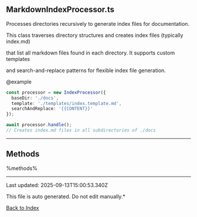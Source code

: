 ## MarkdownIndexProcessor.ts





 Processes directories recursively to generate index files for documentation.



 This class traverses directory structures and creates index files (typically index.md)

 that list all markdown files found in each directory. It supports custom templates

 and search-and-replace patterns for flexible index file generation.



 @example

 ```typescript
 const processor = new IndexProcessor({
   baseDir: './docs',
   template: './templates/index.template.md',
   searchAndReplace: '{{CONTENT}}'
 });

 await processor.handle();
 // Creates index.md files in all subdirectories of ./docs
 ```
 



---



## Methods



%methods%



---



Last updated: 2025-09-13T15:00:53.340Z



This file is auto generated. Do not edit manually.*



[Back to Index](./index.md)